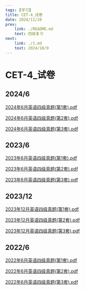 ```yaml
---
tags: [学习]
title: CET-4_试卷
date: 2024/11/28
prev: 
    link: ./README.md
    text: 四级复习
next: 
    link: ./1.md
    text: 2024/10/9
---
```


# CET-4_试卷

## 2024/6

[2024年6月英语四级真题(第1套).pdf](./original/2024年6月英语四级真题(第1套).pdf)

[2024年6月英语四级真题(第2套).pdf](./original/2024年6月英语四级真题(第2套).pdf)

[2024年6月英语四级真题(第3套).pdf](./original/2024年6月英语四级真题(第3套).pdf)

## 2023/6

[2023年6月英语四级真题(第1套).pdf](./original/2023年6月英语四级真题(第1套).pdf)

[2023年6月英语四级真题(第2套).pdf](./original/2023年6月英语四级真题(第2套).pdf)

[2023年6月英语四级真题(第3套).pdf](./original/2023年6月英语四级真题(第3套).pdf)

## 2023/12

[2023年12月英语四级真题(第1套).pdf](./original/2023年12月英语四级真题(第1套).pdf)

[2023年12月英语四级真题(第2套).pdf](./original/2023年12月英语四级真题(第2套).pdf)

[2023年12月英语四级真题(第3套).pdf](./original/2023年12月英语四级真题(第3套).pdf)

## 2022/6

[2022年6月英语四级真题(第1套).pdf](./original/2022年6月英语四级真题(第1套).pdf)

[2022年6月英语四级真题(第2套).pdf](./original/2022年6月英语四级真题(第2套).pdf)

[2022年6月英语四级真题(第3套).pdf](./original/2022年6月英语四级真题(第3套).pdf)